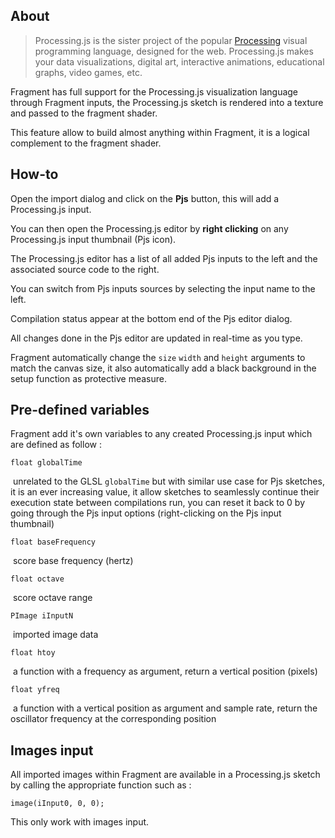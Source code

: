 ## About

> Processing.js is the sister project of the popular [Processing](http://processing.org/) visual programming language, designed for the web. Processing.js makes your data visualizations, digital art, interactive animations, educational graphs, video games, etc.

Fragment has full support for the Processing.js visualization language through Fragment inputs, the Processing.js sketch is rendered into a texture and passed to the fragment shader.

This feature allow to build almost anything within Fragment, it is a logical complement to the fragment shader.

## How-to

Open the import dialog and click on the **Pjs** button, this will add a Processing.js input.

You can then open the Processing.js editor by **right clicking** on any Processing.js input thumbnail (Pjs icon).

The Processing.js editor has a list of all added Pjs inputs to the left and the associated source code to the right.

You can switch from Pjs inputs sources by selecting the input name to the left.

Compilation status appear at the bottom end of the Pjs editor dialog.

All changes done in the Pjs editor are updated in real-time as you type.

Fragment automatically change the `size` `width` and `height` arguments to match the canvas size, it also automatically add a black background in the setup function as protective measure.

## Pre-defined variables

Fragment add it's own variables to any created Processing.js input which are defined as follow :

`float globalTime`

​	unrelated to the GLSL `globalTime` but with similar use case for Pjs sketches, it is an ever increasing value, it allow sketches to seamlessly continue their execution state between compilations run, you can reset it back to 0 by going through the Pjs input options (right-clicking on the Pjs input thumbnail)

`float baseFrequency`

​	score base frequency (hertz)

`float octave`

​	score octave range

`PImage iInputN`

​	imported image data

`float htoy` 

​	a function with a frequency as argument, return a vertical position (pixels)

`float yfreq` 

​	a function with a vertical position as argument and sample rate, return the oscillator frequency at the corresponding position

## Images input

All imported images within Fragment are available in a Processing.js sketch by calling the appropriate function such as :

`image(iInput0, 0, 0);`

This only work with images input.